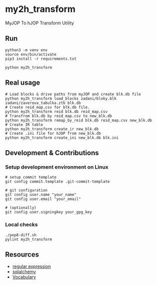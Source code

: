 # my2h_transform
MyJOP To hJOP Transform Utility

## Run

    python3 -m venv env
    source env/bin/activate
    pip3 install -r requirements.txt

    python my2h_transform


## Real usage

    # Load blocks & drive paths from myJOP and create blk.db file
    python my2h_transform load_blocks zadani/bloky.blk zadani/zaverova_tabulka.ztb blk.db
    # Create reid_map.csv for blk.db file.
    python my2h_transform reid blk.db reid_map.csv
    # Transfrom blk.db by reid_map.csv to new_blk.db
    python my2h_transform remap_by_reid blk.db reid_map.csv new_blk.db
    # Create IR table
    python my2h_transform create_ir new_blk.db
    # Create .ini file for hJOP from new_blk.db
    python my2h_transform create_ini new_blk.db blk.ini


## Development & Contributions

### Setup development environment on Linux

    # setup commit template
    git config commit.template .git-commit-template

    # git configuration
    git config user.name "your_name"
    git config user.email "your_email"

    # (optionally)
    git config user.signingkey your_gpg_key

### Local checks

    ./pep8-diff.sh
    pylint my2h_transform


## Resources

- [regular expression](https://regexr.com/)
- [sqlalchemy](https://docs.sqlalchemy.org/en/13/)
- [Vocabulary](https://www.fd.cvut.cz/personal/tyfal/str/slovnik/a-c-a.pdf)
